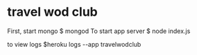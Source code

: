 # travel wod club


First, start mongo
$ mongod
To start app server
$ node index.js

to view logs
$heroku logs --app travelwodclub